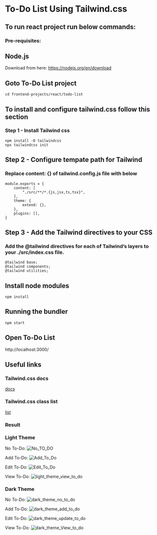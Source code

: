 # To-Do List Using Tailwind.css

## To run react project run below commands:
### Pre-requisites:

## Node.js 
Download from here: https://nodejs.org/en/download

## Goto To-Do List project
```
cd frontend-projects/react/todo-list
```

## To install and configure tailwind.css follow this section
### Step 1 - Install Tailwind css
```
npm install -D tailwindcss
npx tailwindcss init
```

## Step 2 - Configure tempate path for Tailwind
### Replace content: {} of tailwind.config.js file with below
```
module.exports = {
    content: [
        "./src/**/*.{js,jsx,ts,tsx}",
    ],
    theme: {
        extend: {},
    },
    plugins: [],
}
```

## Step 3 - Add the Tailwind directives to your CSS
### Add the @tailwind directives for each of Tailwind’s layers to your ./src/index.css file.

```
@tailwind base;
@tailwind components;
@tailwind utilities;
```

## Install node modules
```
npm install
```

## Running the bundler
```
npm start
```

## Open To-Do List
http://localhost:3000/

## Useful links
### Tailwind.css docs 
[docs](https://tailwindcss.com/docs/installation)

### Tailwind.css class list
[list](https://tailwind.build/classes)

### Result

### Light Theme

No To-Do: ![No_TO_DO](https://github.com/user-attachments/assets/3fb0fe84-d620-4572-9561-95cfeab64ba6)

Add To-Do: ![Add_To_Do](https://github.com/user-attachments/assets/29be1a03-66f7-4005-baba-d22067ab061f)

Edit To-Do: ![Edit_To_Do](https://github.com/user-attachments/assets/8cad33c1-572d-4afe-b0e8-7084de2a9b63)

View To-Do: ![light_theme_view_to_do](https://github.com/user-attachments/assets/4334b16c-c61d-4c05-a926-54240cd6e060)

### Dark Theme

No To-Do: ![dark_theme_no_to_do](https://github.com/user-attachments/assets/e99e57f0-b8c0-4815-a004-a77b860107a6)

Add To-Do: ![dark_theme_add_to_do](https://github.com/user-attachments/assets/0fd630c5-8942-448f-9567-9bc14efac48e)

Edit To-Do: ![dark_theme_update_to_do](https://github.com/user-attachments/assets/9262d2d8-cf73-4d69-97d0-936fca559895)

View To-Do: ![dark_theme_View_to_do](https://github.com/user-attachments/assets/3217810d-fda0-4f1b-9958-960fdcb3688a)

